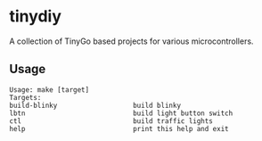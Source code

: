 # tinydiy

A collection of TinyGo based projects for various microcontrollers.

## Usage

    Usage: make [target]
    Targets:
    build-blinky                   build blinky
    lbtn                           build light button switch
    ctl                            build traffic lights
    help                           print this help and exit